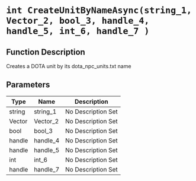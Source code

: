 # `int CreateUnitByNameAsync(string_1, Vector_2, bool_3, handle_4, handle_5, int_6, handle_7 )`
## Function Description
Creates a DOTA unit by its dota_npc_units.txt name
## Parameters
Type|Name|Description
--|--|--
string|string_1|No Description Set
Vector|Vector_2|No Description Set
bool|bool_3|No Description Set
handle|handle_4|No Description Set
handle|handle_5|No Description Set
int|int_6|No Description Set
handle|handle_7|No Description Set
